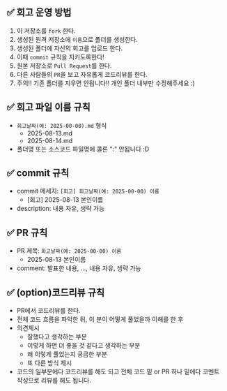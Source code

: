 ## ✅ 회고 운영 방법

1. 이 저장소를 `fork` 한다.
2. 생성된 원격 저장소에 `이름`으로 폴더를 생성한다.
3. 생성된 폴더에 자신의 회고를 업로드 한다.
4. 이때 `commit` 규칙을 지키도록한다!
5. 원본 저장소로 `Pull Request`를 한다.
6. 다른 사람들의 `PR`을 보고 자유롭게 코드리뷰를 한다.
7. 주의!! 기존 폴더를 지우면 안됩니다!! 개인 폴더 내부만 수정해주세요 :)

## ✅ 회고 파일 이름 규칙

- `회고날짜(예: 2025-00-00).md` 형식
    - 2025-08-13.md
    - 2025-08-14.md
- 폴더명 또는 소스코드 파일명에 콜론 ":" 안됩니다 :D

## ✅ commit 규칙

- commit 메세지: `[회고] 회고날짜(예: 2025-00-00) 이름`
    - [회고] 2025-08-13 본인이름
- description: 내용 자유, 생략 가능

## ✅ PR 규칙

- PR 제목: `회고날짜(예: 2025-00-00) 이름`
    - 2025-08-13 본인이름
- comment: 발표한 내용, ..., 내용 자유, 생략 가능

## ✅ (option)코드리뷰 규칙

- PR에서 코드리뷰를 한다.
- 전체 코드 흐름을 파악한 뒤, 이 분이 어떻게 풀었을까 이해를 한 후
- 의견제시
    - 잘했다고 생각하는 부분
    - 이렇게 하면 더 좋을 것 같다고 생각하는 부분
    - 왜 이렇게 풀었는지 궁금한 부분
    - 또 다른 방식 제시
- 코드의 일부분에다 코드리뷰를 해도 되고 전체 코드 밑 or PR 하나 밑에다 코멘트 작성으로 리뷰를 해도 됩니다.
  
